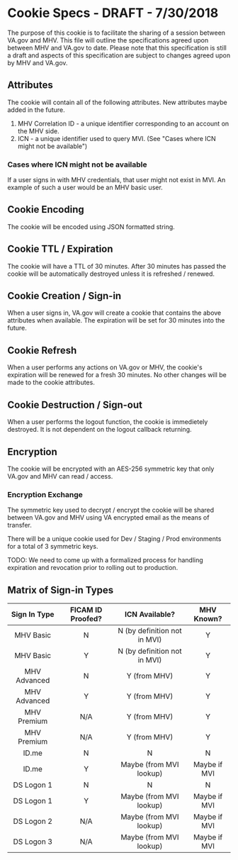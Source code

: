 # Cookie Specs - DRAFT - 7/30/2018

The purpose of this cookie is to facilitate the sharing of a session between VA.gov and MHV. This file will outline the specifications agreed upon between MHV and VA.gov to date. Please note that this specification is still a draft and aspects of this specification are subject to changes agreed upon by MHV and VA.gov.

## Attributes

The cookie will contain all of the following attributes. New attributes maybe added in the future.

1. MHV Correlation ID - a unique identifier corresponding to an account on the MHV side.
2. ICN - a unique identifier used to query MVI. (See "Cases where ICN might not be available")

### Cases where ICN might not be available

If a user signs in with MHV credentials, that user might not exist in MVI. An example of such a user would be an MHV basic user.

## Cookie Encoding

The cookie will be encoded using JSON formatted string.

## Cookie TTL / Expiration
The cookie will have a TTL of 30 minutes. After 30 minutes has passed the cookie will be automatically destroyed unless it is refreshed / renewed.

## Cookie Creation / Sign-in

When a user signs in, VA.gov will create a cookie that contains the above attributes when available. The expiration will be set for 30 minutes into the future.

## Cookie Refresh

When a user performs any actions on VA.gov or MHV, the cookie's expiration will be renewed for a fresh 30 minutes. No other changes will be made to the cookie attributes.

## Cookie Destruction / Sign-out

When a user performs the logout function, the cookie is immedietely destroyed. It is not dependent on the logout callback returning.

## Encryption

The cookie will be encrypted with an AES-256 symmetric key that only VA.gov and MHV can read / access.

### Encryption Exchange

The symmetric key used to decrypt / encrypt the cookie will be shared between VA.gov and MHV using VA encrypted email as the means of transfer.

There will be a unique cookie used for Dev / Staging / Prod environments for a total of 3 symmetric keys.

TODO: We need to come up with a formalized process for handling expiration and revocation prior to rolling out to production.

## Matrix of Sign-in Types

| Sign In Type | FICAM ID Proofed? | ICN Available?                 | MHV Known?
|:------------:|:-----------------:|:------------------------------:|:-------------:|
| MHV Basic    | N                 | N (by definition not in MVI)   | Y             |
| MHV Basic    | Y                 | N (by definition not in MVI)   | Y             |
| MHV Advanced | N                 | Y (from MHV)                   | Y             |
| MHV Advanced | Y                 | Y (from MHV)                   | Y             |
| MHV Premium  | N/A               | Y (from MHV)                   | Y             |
| MHV Premium  | N/A               | Y (from MHV)                   | Y             |
| ID.me        | N                 | N                              | N             |
| ID.me        | Y                 | Maybe (from MVI lookup)        | Maybe if MVI  |
| DS Logon 1   | N                 | N                              | N             |
| DS Logon 1   | Y                 | Maybe (from MVI lookup)        | Maybe if MVI  |
| DS Logon 2   | N/A               | Maybe (from MVI lookup)        | Maybe if MVI  |
| DS Logon 3   | N/A               | Maybe (from MVI lookup)        | Maybe if MVI  |
